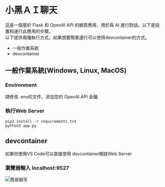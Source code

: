 # 小黑ＡＩ聊天
這是一個基於 Flask 和 OpenAI API 的網頁應用，用於與 AI 進行對話。以下是設置和運行此應用的步驟。  
以下提供兩種執行方式，如果想要簡單運行可以使用devcontainer的方式。
- 一般作業系統
- devcontainer

## 一般作業系統(Windows, Linux, MacOS)
### Environment
請修改 .env的文件，添加您的 OpenAI API 金鑰

### 執行Web Server
```
pip3 install -r requirements.txt
python3 app.py
```

## devcontainer
如果你使用VS Code可以直接使用 devcontainer開啟Web Server

### 瀏覽器輸入 localhost:9527
![簡易聊天](https://hackmd.io/_uploads/B1hag1wSC.png)
